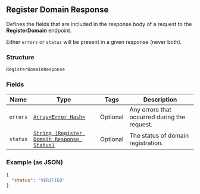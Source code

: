 ## Register Domain Response

Defines the fields that are included in the response body of
a request to the __RegisterDomain__ endpoint.

Either `errors` or `status` will be present in a given response (never both).

### Structure

`RegisterDomainResponse`

### Fields

| Name | Type | Tags | Description |
|  --- | --- | --- | --- |
| `errors` | [`Array<Error Hash>`](/doc/models/error.md) | Optional | Any errors that occurred during the request. |
| `status` | [`String (Register Domain Response Status)`]($m/RegisterDomainResponseStatus) | Optional | The status of domain registration. |

### Example (as JSON)

```json
{
  "status": "VERIFIED"
}
```


